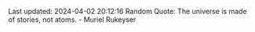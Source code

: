 Last updated: 2024-04-02 20:12:16
Random Quote: The universe is made of stories, not atoms. - Muriel Rukeyser